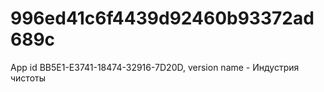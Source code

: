 # 996ed41c6f4439d92460b93372ad689c
App id BB5E1-E3741-18474-32916-7D20D, version name - Индустрия чистоты
